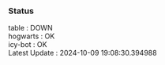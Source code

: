 ### Status


table : DOWN  
hogwarts : OK  
icy-bot : OK  
Latest Update : 2024-10-09 19:08:30.394988
